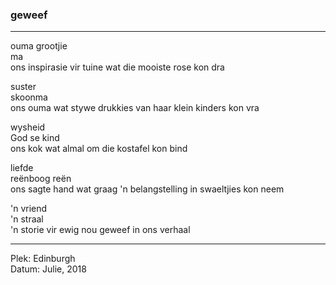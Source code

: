 ### geweef

---

ouma grootjie<br />
ma<br />
ons inspirasie vir tuine wat die mooiste rose kon dra<br />

suster<br />
skoonma<br />
ons ouma wat stywe drukkies van haar klein kinders kon vra<br />

wysheid<br />
God se kind<br />
ons kok wat almal om die kostafel kon bind<br />

liefde<br />
reënboog reën<br />
ons sagte hand wat graag 'n belangstelling in swaeltjies kon neem<br />

'n vriend<br />
'n straal<br />
'n storie vir ewig nou geweef in ons verhaal<br />

---

Plek: Edinburgh<br />
Datum: Julie, 2018
